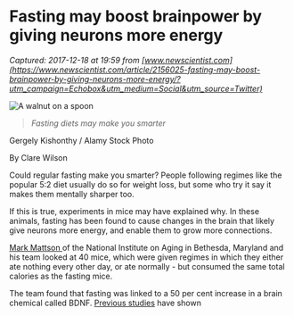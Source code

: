 # Fasting may boost brainpower by giving neurons more energy

_Captured: 2017-12-18 at 19:59 from [www.newscientist.com](https://www.newscientist.com/article/2156025-fasting-may-boost-brainpower-by-giving-neurons-more-energy/?utm_campaign=Echobox&utm_medium=Social&utm_source=Twitter)_

![A walnut on a spoon](https://d1o50x50snmhul.cloudfront.net/wp-content/uploads/2017/12/11144710/d01f59.jpg)

> _Fasting diets may make you smarter_

Gergely Kishonthy / Alamy Stock Photo

By Clare Wilson

Could regular fasting make you smarter? People following regimes like the popular 5:2 diet usually do so for weight loss, but some who try it say it makes them mentally sharper too.

If this is true, experiments in mice may have explained why. In these animals, fasting has been found to cause changes in the brain that likely give neurons more energy, and enable them to grow more connections.

[Mark Mattson ](https://irp.nih.gov/pi/mark-mattson)of the National Institute on Aging in Bethesda, Maryland and his team looked at 40 mice, which were given regimes in which they either ate nothing every other day, or ate normally - but consumed the same total calories as the fasting mice.

The team found that fasting was linked to a 50 per cent increase in a brain chemical called BDNF. [Previous studies](http://dx.doi.org/10.1038/ncomms2238) have shown
